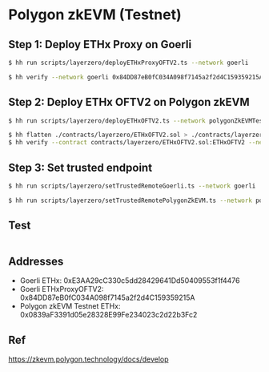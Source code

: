 
# Polygon zkEVM (Testnet)

## Step 1: Deploy ETHx Proxy on Goerli

```sh
$ hh run scripts/layerzero/deployETHxProxyOFTV2.ts --network goerli

$ hh verify --network goerli 0x84DD87eB0fC034A098f7145a2f2d4C159359215A ...
```

## Step 2: Deploy ETHx OFTV2 on Polygon zkEVM

```sh
$ hh run scripts/layerzero/deployETHxOFTV2.ts --network polygonZkEVMTestnet

$ hh flatten ./contracts/layerzero/ETHxOFTV2.sol > ./contracts/layerzero/ETHxOFTV2_FLATTENED.sol
$ hh verify --contract contracts/layerzero/ETHxOFTV2.sol:ETHxOFTV2 --network polygonZkEVMTestnet 0x0839aF3391d05e28328E99Fe234023c2d22b3Fc2 0x6aB5Ae6822647046626e83ee6dB8187151E1d5ab 0 8
```

## Step 3: Set trusted endpoint

```sh
$ hh run scripts/layerzero/setTrustedRemoteGoerli.ts --network goerli

$ hh run scripts/layerzero/setTrustedRemotePolygonZkEVM.ts --network polygonZkEVMTestnet
```

## Test

```sh

```

## Addresses

- Goerli ETHx: 0xE3AA29cC330c5dd28429641Dd50409553f1f4476
- Goerli ETHxProxyOFTV2: 0x84DD87eB0fC034A098f7145a2f2d4C159359215A
- Polygon zkEVM Testnet ETHx: 0x0839aF3391d05e28328E99Fe234023c2d22b3Fc2

## Ref

https://zkevm.polygon.technology/docs/develop